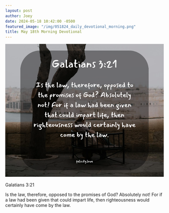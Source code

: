 ```yaml
---
layout: post
author: Joey
date: 2024-05-18 10:42:00 -0500
featured_image: "/img/051824_daily_devotional_morning.png"
title: May 18th Morning Devotional
---
```


[![May 18th 2024 - Morning Devotional](/img/051824_daily_devotional_morning.png)](/img/051824_daily_devotional_morning.png)

Galatians 3:21

Is the law, therefore, opposed to the promises of God? Absolutely not! For if a law had been given that could impart life, then righteousness would certainly have come by the law.